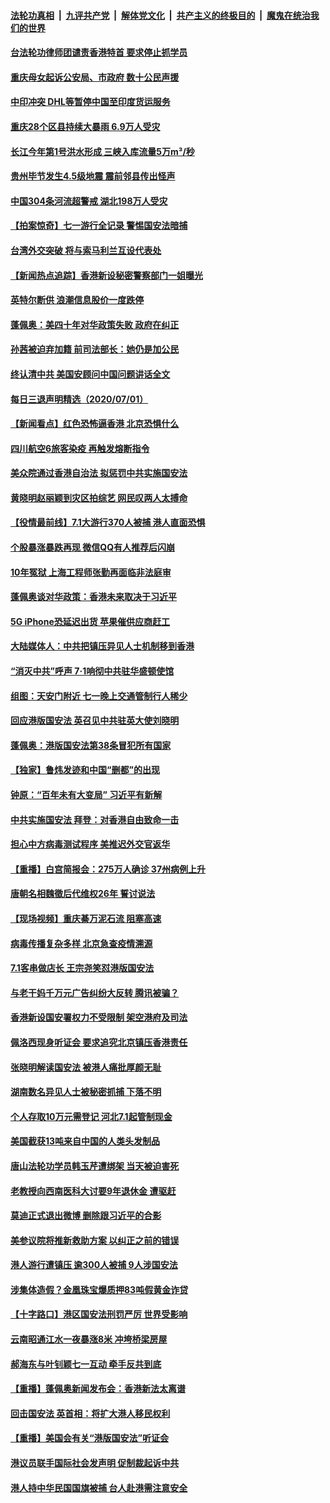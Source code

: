 ####  [法轮功真相](../../../../basic/blob/master/README.md?t=07022102) &nbsp;|&nbsp; [九评共产党](../../../../9ping.md/blob/master/README.md?t=07022102) &nbsp;|&nbsp; [解体党文化](../../../../jtdwh.md/blob/master/README.md?t=07022102)  &nbsp;|&nbsp; [共产主义的终极目的](../../../../gczydzjmd.md/blob/master/README.md?t=07022102) &nbsp;|&nbsp; [魔鬼在统治我们的世界](../../../../mgztzwmdsj.md/blob/master/README.md?t=07022102) 

#### [台法轮功律师团谴责香港特首 要求停止抓学员](../pages/nsc413/n12226662.md?t=07022102) 

#### [重庆母女起诉公安局、市政府 数十公民声援](../pages/nsc413/n12227239.md?t=07022102) 

#### [中印冲突 DHL等暂停中国至印度货运服务](../pages/nsc413/n12227306.md?t=07022102) 


#### [重庆28个区县持续大暴雨 6.9万人受灾](../pages/nsc413/n12226817.md?t=07022102) 

#### [长江今年第1号洪水形成 三峡入库流量5万m³/秒](../pages/nsc413/n12226702.md?t=07022102) 

#### [贵州毕节发生4.5级地震 震前邻县传出怪声](../pages/nsc413/n12226452.md?t=07022102) 

#### [中国304条河流超警戒 湖北198万人受灾](../pages/nsc413/n12226501.md?t=07022102) 

#### [【拍案惊奇】七一游行全记录 警惕国安法暗捕](../pages/nsc413/n12226034.md?t=07022102) 

#### [台湾外交突破 将与索马利兰互设代表处](../pages/nsc413/n12226211.md?t=07022102) 

#### [【新闻热点追踪】香港新设秘密警察部门一姐曝光](../pages/nsc413/n12226491.md?t=07022102) 

#### [英特尔断供 浪潮信息股价一度跌停](../pages/nsc413/n12225887.md?t=07022102) 

#### [蓬佩奥：美四十年对华政策失败 政府在纠正](../pages/nsc413/n12226169.md?t=07022102) 

#### [孙茜被迫弃加籍 前司法部长：她仍是加公民](../pages/nsc413/n12225823.md?t=07022102) 

#### [终认清中共 美国安顾问中国问题讲话全文](../pages/nsc413/n12225398.md?t=07022102) 

#### [每日三退声明精选（2020/07/01）](../pages/nsc413/n12226168.md?t=07022102) 

#### [【新闻看点】红色恐怖逼香港 北京恐惧什么](../pages/nsc413/n12225821.md?t=07022102) 

#### [四川航空6旅客染疫 再触发熔断指令](../pages/nsc413/n12226009.md?t=07022102) 

#### [美众院通过香港自治法 拟惩罚中共实施国安法](../pages/nsc413/n12225765.md?t=07022102) 

#### [黄晓明赵丽颖到灾区拍综艺 网民叹两人太搏命](../pages/nsc413/n12225699.md?t=07022102) 

#### [【役情最前线】7.1大游行370人被捕 港人直面恐惧](../pages/nsc413/n12225405.md?t=07022102) 

#### [个股暴涨暴跌再现 微信QQ有人推荐后闪崩](../pages/nsc413/n12225389.md?t=07022102) 

#### [10年冤狱 上海工程师张勤再面临非法庭审](../pages/nsc413/n12225582.md?t=07022102) 

#### [蓬佩奥谈对华政策：香港未来取决于习近平](../pages/nsc413/n12225535.md?t=07022102) 

#### [5G iPhone恐延迟出货 苹果催供应商赶工](../pages/nsc413/n12225657.md?t=07022102) 

#### [大陆媒体人：中共把镇压异见人士机制移到香港](../pages/nsc413/n12225433.md?t=07022102) 

#### [“消灭中共”呼声 7·1响彻中共驻华盛顿使馆](../pages/nsc413/n12225652.md?t=07022102) 

#### [组图：天安门附近 七一晚上交通管制行人稀少](../pages/nsc413/n12225533.md?t=07022102) 

#### [回应港版国安法 英召见中共驻英大使刘晓明](../pages/nsc413/n12225641.md?t=07022102) 

#### [蓬佩奥：港版国安法第38条冒犯所有国家](../pages/nsc413/n12225492.md?t=07022102) 

#### [【独家】鲁炜发迹和中国“删都”的出现](../pages/nsc413/n12210635.md?t=07022102) 

#### [钟原：“百年未有大变局” 习近平有新解](../pages/nsc413/n12225609.md?t=07022102) 

#### [中共实施国安法 拜登：对香港自由致命一击](../pages/nsc413/n12225488.md?t=07022102) 

#### [担心中方病毒测试程序 美推迟外交官返华](../pages/nsc413/n12225504.md?t=07022102) 

#### [【重播】白宫简报会：275万人确诊 37州病例上升](../pages/nsc413/n12225524.md?t=07022102) 

#### [唐朝名相魏徵后代维权26年 誓讨说法](../pages/nsc413/n12225495.md?t=07022102) 

#### [【现场视频】重庆綦万泥石流 阻塞高速](../pages/nsc413/n12225534.md?t=07022102) 

#### [病毒传播复杂多样 北京急查疫情溯源](../pages/nsc413/n12222018.md?t=07022102) 

#### [7.1客串做店长 王宗尧笑怼港版国安法](../pages/nsc413/n12225283.md?t=07022102) 

#### [与老干妈千万元广告纠纷大反转 腾讯被骗？](../pages/nsc413/n12225372.md?t=07022102) 

#### [香港新设国安署权力不受限制 架空港府及司法](../pages/nsc413/n12225035.md?t=07022102) 

#### [佩洛西现身听证会 要求追究北京镇压香港责任](../pages/nsc413/n12225292.md?t=07022102) 

#### [张晓明解读国安法 被港人痛批厚颜无耻](../pages/nsc413/n12225081.md?t=07022102) 

#### [湖南数名异见人士被秘密抓捕 下落不明](../pages/nsc413/n12224565.md?t=07022102) 

#### [个人存取10万元需登记 河北7.1起管制现金](../pages/nsc413/n12225013.md?t=07022102) 

#### [美国截获13吨来自中国的人类头发制品](../pages/nsc413/n12225251.md?t=07022102) 

#### [唐山法轮功学员韩玉芹遭绑架 当天被迫害死](../pages/nsc413/n12224379.md?t=07022102) 

#### [老教授向西南医科大讨要9年退休金 遭驱赶](../pages/nsc413/n12221926.md?t=07022102) 

#### [莫迪正式退出微博 删除跟习近平的合影](../pages/nsc413/n12225068.md?t=07022102) 

#### [美参议院将推新救助方案 以纠正之前的错误](../pages/nsc413/n12224957.md?t=07022102) 

#### [港人游行遭镇压 逾300人被捕 9人涉国安法](../pages/nsc413/n12225008.md?t=07022102) 

#### [涉集体造假？金凰珠宝爆质押83吨假黄金诈贷](../pages/nsc413/n12224571.md?t=07022102) 

#### [【十字路口】港区国安法刑罚严厉 世界受影响](../pages/nsc413/n12223339.md?t=07022102) 

#### [云南昭通江水一夜暴涨8米 冲垮桥梁房屋](../pages/nsc413/n12224735.md?t=07022102) 

#### [郝海东与叶钊颖七一互动 牵手反共到底](../pages/nsc413/n12224330.md?t=07022102) 

#### [【重播】蓬佩奥新闻发布会：香港新法太离谱](../pages/nsc413/n12224924.md?t=07022102) 

#### [回击国安法 英首相：将扩大港人移民权利](../pages/nsc413/n12224764.md?t=07022102) 

#### [【重播】美国会有关“港版国安法”听证会](../pages/nsc413/n12223128.md?t=07022102) 

#### [港议员联手国际社会发声明 促制裁起诉中共](../pages/nsc413/n12224652.md?t=07022102) 

#### [港人持中华民国国旗被捕 台人赴港需注意安全](../pages/nsc413/n12224335.md?t=07022102) 

